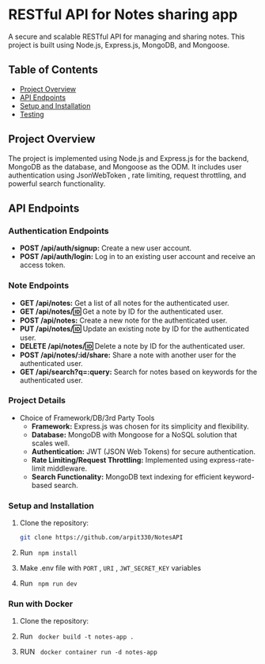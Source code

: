# RESTful API for Notes sharing app

A secure and scalable RESTful API for managing and sharing notes. This project is built using Node.js, Express.js, MongoDB, and Mongoose. 

## Table of Contents

- [Project Overview](#project-overview)
- [API Endpoints](#api-endpoints)
- [Setup and Installation](#setup-and-installation)
- [Testing](#testing)

## Project Overview

The project is implemented using Node.js and Express.js for the backend, MongoDB as the database, and Mongoose as the ODM.
It includes user authentication using JsonWebToken , rate limiting, request throttling, and powerful search functionality.


## API Endpoints

### Authentication Endpoints

- **POST /api/auth/signup:** Create a new user account.
- **POST /api/auth/login:** Log in to an existing user account and receive an access token.

### Note Endpoints

- **GET /api/notes:** Get a list of all notes for the authenticated user.
- **GET /api/notes/:id:** Get a note by ID for the authenticated user.
- **POST /api/notes:** Create a new note for the authenticated user.
- **PUT /api/notes/:id:** Update an existing note by ID for the authenticated user.
- **DELETE /api/notes/:id:** Delete a note by ID for the authenticated user.
- **POST /api/notes/:id/share:** Share a note with another user for the authenticated user.
- **GET /api/search?q=:query:** Search for notes based on keywords for the authenticated user.



### Project Details

- Choice of Framework/DB/3rd Party Tools
  - **Framework:** Express.js was chosen for its simplicity and flexibility.
  - **Database:** MongoDB with Mongoose for a NoSQL solution that scales well.
  - **Authentication:** JWT (JSON Web Tokens) for secure authentication.
  - **Rate Limiting/Request Throttling:** Implemented using express-rate-limit middleware.
  - **Search Functionality:** MongoDB text indexing for efficient keyword-based search.

### Setup and Installation

1. Clone the repository:

   ```bash
   git clone https://github.com/arpit330/NotesAPI

2. Run <code> npm install </code>

3. Make .env file with <code>PORT</code> , <code>URI</code> , <code>JWT_SECRET_KEY</code> variables

4. Run <code> npm run dev </code>


### Run with Docker

1. Clone the repository:

2. Run <code> docker build -t notes-app . </code>

3. RUN <code> docker container run -d notes-app </code>


